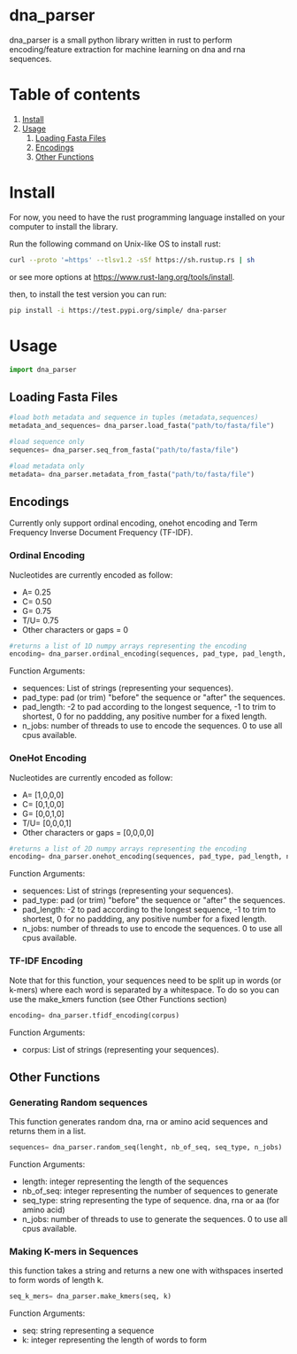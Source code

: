 # dna_parser

dna_parser is a small python library written in rust to perform encoding/feature extraction for machine learning on dna and rna sequences.

# Table of contents
1. [Install](https://github.com/Mvila035/dna_parser/edit/main/README.md#install)
2. [Usage](https://github.com/Mvila035/dna_parser/edit/main/README.md#usage)
    1. [Loading Fasta Files](https://github.com/Mvila035/dna_parser/edit/main/README.md#loading-fasta-files)
    2. [Encodings](https://github.com/Mvila035/dna_parser/edit/main/README.md#encodings)
    3. [Other Functions](https://github.com/Mvila035/dna_parser/edit/main/README.md#other-functions)

# Install <a name="install"></a>

For now, you need to have the rust programming language installed on your computer to install the library. 

Run the following command on Unix-like OS to install rust:
```sh
curl --proto '=https' --tlsv1.2 -sSf https://sh.rustup.rs | sh
```
or see more options at https://www.rust-lang.org/tools/install.

then, to install the test version you can run:
```sh
pip install -i https://test.pypi.org/simple/ dna-parser
```


# Usage

```python
import dna_parser
```

## Loading Fasta Files <a name="fasta"></a>

```python
#load both metadata and sequence in tuples (metadata,sequences)
metadata_and_sequences= dna_parser.load_fasta("path/to/fasta/file")

#load sequence only
sequences= dna_parser.seq_from_fasta("path/to/fasta/file")

#load metadata only
metadata= dna_parser.metadata_from_fasta("path/to/fasta/file")
```

## Encodings <a name="encodings"></a>

Currently only support ordinal encoding, onehot encoding and Term Frequency Inverse Document Frequency (TF-IDF).

### Ordinal Encoding

Nucleotides are currently encoded as follow:

* A= 0.25
* C= 0.50
* G= 0.75
* T/U= 0.75
* Other characters or gaps = 0

```python
#returns a list of 1D numpy arrays representing the encoding
encoding= dna_parser.ordinal_encoding(sequences, pad_type, pad_length, n_jobs)
```

Function Arguments:

* sequences: List of strings (representing your sequences). 
* pad_type: pad (or trim) "before" the sequence or "after" the sequences.
* pad_length: -2 to pad according to the longest sequence, -1 to trim to shortest, 0 for no paddding, any positive number for a fixed length.
* n_jobs: number of threads to use to encode the sequences. 0 to use all cpus available.


### OneHot Encoding

Nucleotides are currently encoded as follow:

* A= [1,0,0,0]
* C= [0,1,0,0]
* G= [0,0,1,0]
* T/U= [0,0,0,1]
* Other characters or gaps = [0,0,0,0]

```python
#returns a list of 2D numpy arrays representing the encoding
encoding= dna_parser.onehot_encoding(sequences, pad_type, pad_length, n_jobs)

```

Function Arguments:

* sequences: List of strings (representing your sequences). 
* pad_type: pad (or trim) "before" the sequence or "after" the sequences.
* pad_length: -2 to pad according to the longest sequence, -1 to trim to shortest, 0 for no paddding, any positive number for a fixed length.
* n_jobs: number of threads to use to encode the sequences. 0 to use all cpus available.

### TF-IDF Encoding

Note that for this function, your sequences need to be split up in words (or k-mers) where each word is separated by a whitespace. To do so you can use the make_kmers function (see Other Functions section)

```python
encoding= dna_parser.tfidf_encoding(corpus)
```

Function Arguments:

* corpus: List of strings (representing your sequences). 


## Other Functions <a name="others"></a>

### Generating Random sequences

This function generates random dna, rna or amino acid sequences and returns them in a list.

```python
sequences= dna_parser.random_seq(lenght, nb_of_seq, seq_type, n_jobs)
```
Function Arguments:

* length: integer representing the length of the sequences
* nb_of_seq: integer representing the number of sequences to generate
* seq_type: string representing the type of sequence. dna, rna or aa (for amino acid)
* n_jobs: number of threads to use to generate the sequences. 0 to use all cpus available.


### Making K-mers in Sequences

this function takes a string and returns a new one with withspaces inserted to form words of length k.

```python
seq_k_mers= dna_parser.make_kmers(seq, k)
```

Function Arguments:

* seq: string representing a sequence
* k: integer representing the length of words to form





